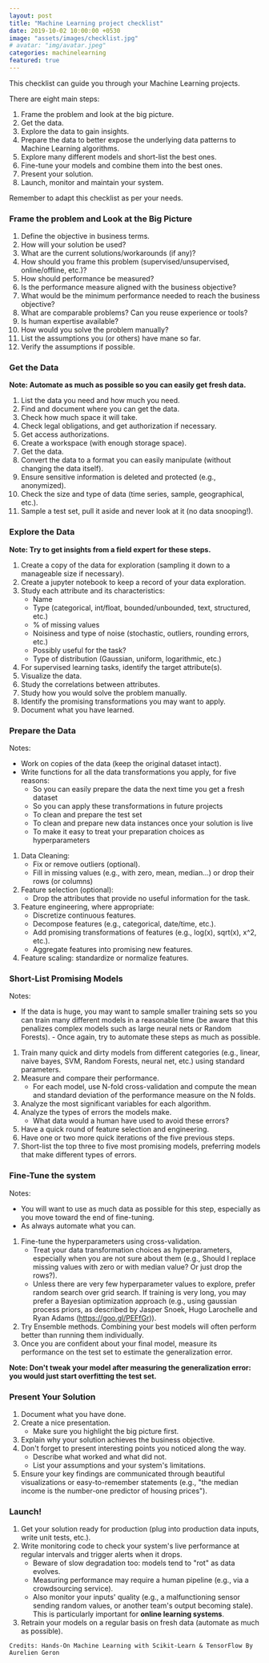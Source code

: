 ```yaml
---
layout: post
title: "Machine Learning project checklist"
date: 2019-10-02 10:00:00 +0530
image: "assets/images/checklist.jpg"
# avatar: "img/avatar.jpeg"
categories: machinelearning
featured: true
---
```


This checklist can guide you through your Machine Learning projects.

There are eight main steps:

1. Frame the problem and look at the big picture.
2. Get the data.
3. Explore the data to gain insights.
4. Prepare the data to better expose the underlying data patterns to Machine Learning algorithms.
5. Explore many different models and short-list the best ones.
6. Fine-tune your models and combine them into the best ones.
7. Present your solution.
8. Launch, monitor and maintain your system.

Remember to adapt this checklist as per your needs.

### Frame the problem and Look at the Big Picture

1. Define the objective in business terms.
2. How will your solution be used?
3. What are the current solutions/workarounds (if any)?
4. How should you frame this problem (supervised/unsupervised, online/offline, etc.)?
5. How should performance be measured?
6. Is the performance measure aligned with the business objective?
7. What would be the minimum performance needed to reach the business objective?
8. What are comparable problems? Can you reuse experience or tools?
9. Is human expertise available?
10. How would you solve the problem manually?
11. List the assumptions you (or others) have mane so far.
12. Verify the assumptions if possible.

### Get the Data

**Note: Automate as much as possible so you can easily get fresh data.**

1. List the data you need and how much you need.
2. Find and document where you can get the data.
3. Check how much space it will take.
4. Check legal obligations, and get authorization if necessary.
5. Get access authorizations.
6. Create a workspace (with enough storage space).
7. Get the data.
8. Convert the data to a format you can easily manipulate (without changing the data itself).
9. Ensure sensitive information is deleted and protected (e.g., anonymized).
10. Check the size and type of data (time series, sample, geographical, etc.).
11. Sample a test set, pull it aside and never look at it (no data snooping!).

### Explore the Data

**Note: Try to get insights from a field expert for these steps.**

1. Create a copy of the data for exploration (sampling it down to a manageable size if necessary).
2. Create a jupyter notebook to keep a record of your data exploration.
3. Study each attribute and its characteristics:
   - Name
   - Type (categorical, int/float, bounded/unbounded, text, structured, etc.)
   - % of missing values
   - Noisiness and type of noise (stochastic, outliers, rounding errors, etc.)
   - Possibly useful for the task?
   - Type of distribution (Gaussian, uniform, logarithmic, etc.)
4. For supervised learning tasks, identify the target attribute(s).
5. Visualize the data.
6. Study the correlations between attributes.
7. Study how you would solve the problem manually.
8. Identify the promising transformations you may want to apply.
9. Document what you have learned.

### Prepare the Data

Notes:

- Work on copies of the data (keep the original dataset intact).
- Write functions for all the data transformations you apply, for five reasons:
  - So you can easily prepare the data the next time you get a fresh dataset
  - So you can apply these transformations in future projects
  - To clean and prepare the test set
  - To clean and prepare new data instances once your solution is live
  - To make it easy to treat your preparation choices as hyperparameters

1. Data Cleaning:
   - Fix or remove outliers (optional).
   - Fill in missing values (e.g., with zero, mean, median...) or drop their rows (or columns)
2. Feature selection (optional):
   - Drop the attributes that provide no useful information for the task.
3. Feature engineering, where appropriate:
   - Discretize continuous features.
   - Decompose features (e.g., categorical, date/time, etc.).
   - Add promising transformations of features (e.g., log(x), sqrt(x), x^2, etc.).
   - Aggregate features into promising new features.
4. Feature scaling: standardize or normalize features.

### Short-List Promising Models

Notes:

- If the data is huge, you may want to sample smaller training sets so you can train many different models in a reasonable time (be aware that this penalizes complex models such as large neural nets or Random Forests). - Once again, try to automate these steps as much as possible.

1. Train many quick and dirty models from different categories (e.g., linear, naive bayes, SVM, Random Forests, neural net, etc.) using standard parameters.
2. Measure and compare their performance.
   - For each model, use N-fold cross-validation and compute the mean and standard deviation of the performance measure on the N folds.
3. Analyze the most significant variables for each algorithm.
4. Analyze the types of errors the models make.
   - What data would a human have used to avoid these errors?
5. Have a quick round of feature selection and engineering.
6. Have one or two more quick iterations of the five previous steps.
7. Short-list the top three to five most promising models, preferring models that make different types of errors.

### Fine-Tune the system

Notes:

- You will want to use as much data as possible for this step, especially as you move toward the end of fine-tuning.
- As always automate what you can.

1. Fine-tune the hyperparameters using cross-validation.
   - Treat your data transformation choices as hyperparameters, especially when you are not sure about them (e.g., Should I replace missing values with zero or with median value? Or just drop the rows?).
   - Unless there are very few hyperparameter values to explore, prefer random search over grid search. If training is very long, you may prefer a Bayesian optimization approach (e.g., using gaussian process priors, as described by Jasper Snoek, Hugo Larochelle and Ryan Adams (https://goo.gl/PEFfGr)).
2. Try Ensemble methods. Combining your best models will often perform better than running them individually.
3. Once you are confident about your final model, measure its performance on the test set to estimate the generalization error.

**Note: Don't tweak your model after measuring the generalization error: you would just start overfitting the test set.**

### Present Your Solution

1. Document what you have done.
2. Create a nice presentation.
   - Make sure you highlight the big picture first.
3. Explain why your solution achieves the business objective.
4. Don't forget to present interesting points you noticed along the way.
   - Describe what worked and what did not.
   - List your assumptions and your system's limitations.
5. Ensure your key findings are communicated through beautiful visualizations or easy-to-remember statements (e.g., "the median income is the number-one predictor of housing prices").

### Launch!

1. Get your solution ready for production (plug into production data inputs, write unit tests, etc.).
2. Write monitoring code to check your system's live performance at regular intervals and trigger alerts when it drops.
   - Beware of slow degradation too: models tend to "rot" as data evolves.
   - Measuring performance may require a human pipeline (e.g., via a crowdsourcing service).
   - Also monitor your inputs' quality (e.g., a malfunctioning sensor sending random values, or another team's output becoming stale). This is particularly important for **online learning systems**.
3. Retrain your models on a regular basis on fresh data (automate as much as possible).

`Credits: Hands-On Machine Learning with Scikit-Learn & TensorFlow By Aurelien Geron`
